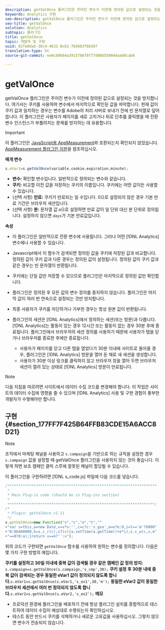 ```yaml
---
description: getValOnce 플러그인은 주어진 변수가 이전에 정의된 값으로 설정되는 것을 방지합니다. 여기서는 쿠키를 사용하여 변수에서 마지막으로 확인된 값을 파악합니다. 현재 값이 쿠키 값과 일치하는 경우는 변수를 Adobe의 처리 서버로 보내기 전에 빈 문자열로 덮어씁니다. 이 플러그인은 사용자가 페이지를 새로 고치거나 뒤로 단추를 클릭했을 때 전환 변수 인스턴스가 부풀려지는 문제를 방지하는 데 유용합니다.
keywords: Analytics 구현
seo-description: getValOnce 플러그인은 주어진 변수가 이전에 정의된 값으로 설정되는 것을 방지합니다. 여기서는 쿠키를 사용하여 변수에서 마지막으로 확인된 값을 파악합니다. 현재 값이 쿠키 값과 일치하는 경우는 변수를 Adobe의 처리 서버로 보내기 전에 빈 문자열로 덮어씁니다. 이 플러그인은 사용자가 페이지를 새로 고치거나 뒤로 단추를 클릭했을 때 전환 변수 인스턴스가 부풀려지는 문제를 방지하는 데 유용합니다.
seo-title: getValOnce
solution: Analytics
subtopic: 플러그인
title: getValOnce
topic: 개발자 및 구현
uuid: 82fe0da5-3bc4-4632-8c62-7b5683f6b587
translation-type: ht
source-git-commit: ee0cb9b64a3915786f8f77d80b55004daa68cab6

---
```



# getValOnce

getValOnce 플러그인은 주어진 변수가 이전에 정의된 값으로 설정되는 것을 방지합니다. 여기서는 쿠키를 사용하여 변수에서 마지막으로 확인된 값을 파악합니다. 현재 값이 쿠키 값과 일치하는 경우는 변수를 Adobe의 처리 서버로 보내기 전에 빈 문자열로 덮어씁니다. 이 플러그인은 사용자가 페이지를 새로 고치거나 뒤로 단추를 클릭했을 때 전환 변수 인스턴스가 부풀려지는 문제를 방지하는 데 유용합니다.

>[!IMPORTANT]
>
>이 플러그인은 [JavaScript용 AppMeasurement](../../../implement/js-implementation/c-appmeasurement-js/appmeasure-mjs.md#concept_F3957D7093A94216BD79F35CFC1557E8)와 호환되는지 확인되지 않았습니다. [AppMeasurement 플러그인 지원](../../../implement/js-implementation/c-appmeasurement-js/plugins-support.md#concept_E31A189BC8A547738666EB5E00D2252A)을 참조하십시오.

**매개 변수**

```js
s.eVar1=s.getValOnce(variable,cookie,expiration,minute);
```

* **변수:** 확인할 변수입니다. 일반적으로 정의되는 변수와 같습니다.
* **쿠키:** 비교할 이전 값을 저장하는 쿠키의 이름입니다. 쿠키에는 어떤 값이든 사용할 수 있습니다.
* (선택 사항) **만료:** 쿠키가 만료되는 일 수입니다. 0으로 설정되지 않은 경우 기본 만료 기간은 브라우저 세션입니다.
* (선택 사항) **분:** 문자열 값  *`m`*&#x200B;으로 설정하면 만료 값이 일 단위 대신 분 단위로 정의됩니다. 설정하지 않으면 *`days`*&#x200B;가 기본 만료값입니다.

**속성**

* 이 플러그인은 일반적으로 전환 변수에 사용됩니다. 그러나 어떤 [!DNL Analytics] 변수에나 사용할 수 있습니다.
* Javascript에서 이 함수가 검색되면 정의된 값을 쿠키에 저장된 값과 비교합니다. 정의된 값이 쿠키 값과 다른 경우는 정의된 값이 설정됩니다. 정의된 값이 쿠키 값과 같은 경우는 빈 문자열이 반환됩니다.
* 쿠키에는 단일 값만 저장할 수 있으므로 플러그인은 마지막으로 정의된 값만 확인합니다.
* 플러그인은 정의된 후 모든 값의 변수 정의를 중지하지 않습니다. 플러그인은 마지막 값이 여러 번 연속으로 설정되는 것만 방지합니다.
* 최종 사용자가 쿠키를 차단하거나 거부한 경우는 항상 원본 값이 반환됩니다.
* 플러그인의 세션은 [!DNL Analytics]에서 정의하는 세션(또는 방문)과 다릅니다. [!DNL Analytics]는 활동이 있는 경우 12시간 또는 활동이 없는 경우 30분 후에 종료됩니다. 플러그인에서 브라우저의 세션 정의를 사용하기 때문에 사용자가 탭을 닫거나 브라우저를 종료한 후에만 종료됩니다.

   * 사용자가 페이지를 닫고 다른 탭을 열었다가 30분 이내에 사이트로 돌아올 경우, 플러그인은 [!DNL Analytics] 방문을 열어 둔 채로 새 세션을 생성합니다.
   * 사용자가 30분 이상 링크를 클릭하지 않고 브라우저 창을 열어 두면 브라우저 세션이 열려 있는 상태로 [!DNL Analytics] 방문이 만료됩니다.

>[!NOTE]
>
>다음 지침을 따르려면 사이트에서 데이터 수집 코드를 변경해야 합니다. 이 작업은 사이트의 데이터 수집에 영향을 줄 수 있으며 [!DNL Analytics] 사용 및 구현 경험이 풍부한 개발자가 수행해야만 합니다.

## 구현 {#section_177FF7F425B64FFB83CDE15A6ACC8D21}

>[!NOTE]
>
>조직에서 마케팅 채널을 사용하고 `s.campaign`을 기반으로 하는 규칙을 설정한 경우 `s.campaign` 값을 설정할 때 getValOnce 플러그인을 사용하지 않는 것이 좋습니다. 이렇게 하면 보조 캠페인 클릭 스루에 잘못된 채널이 할당될 수 있습니다.

이 플러그인을 구현하려면 [!DNL s_code.js] 파일에 다음 코드를 넣습니다.

```js
/******************************************************************** 
 * 
 * Main Plug-in code (should be in Plug-ins section) 
 * 
 *******************************************************************/ 
/* 
 * Plugin: getValOnce_v1.11 
 */ 
s.getValOnce=new Function("v","c","e","t","" 
+"var s=this,a=new Date,v=v?v:'',c=c?c:'s_gvo',e=e?e:0,i=t=='m'?6000" 
+"0:86400000,k=s.c_r(c);if(v){a.setTime(a.getTime()+e*i);s.c_w(c,v,e" 
+"==0?0:a);}return v==k?'':v");
```

위의 코드가 구현되면 *`getValOnce`* 함수를 사용하여 원하는 변수를 정의합니다. 다음은 몇 가지 구현 방법의 예입니다.

**쿠키를 설정하고 30일 이내에 중복 값이 검색될 경우 같은 캠페인 값 정의 방지:**
`s.campaign=s.getValOnce(s.campaign,'s_cmp',30);`  **쿠키 설정 후 30분 내에 중복 값이 검색되는 경우 동일한 eVar1 값이 정의되지 않도록 합니다.**`s.eVar1=s.getValOnce(s.eVar1,'s_ev1',30,'m');`  **동일한 eVar2 값이 동일한 브라우저 세션에서 여러 번 정의되지 않도록 합니다.**`s.eVar2=s.getValOnce(s.eVar2,'s_ev2');`  **메모**

* 프로덕션 환경에 플러그인을 배포하기 전에 항상 플러그인 설치를 종합적으로 테스트하여 데이터 수집이 예상대로 수행되는지 확인하십시오.
* 테스트 동안 반드시 쿠키를 삭제하거나 새로운 고유값을 사용하십시오. 그렇지 않으면 변수가 전송되지 않습니다.

